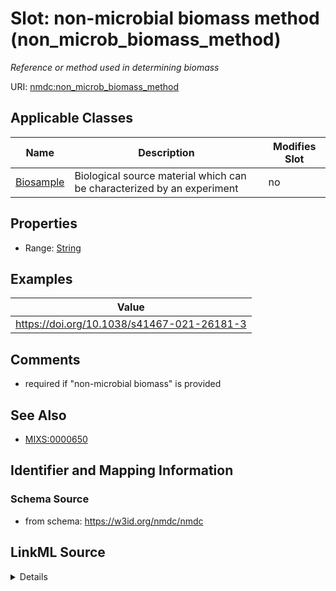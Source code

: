 # Slot: non-microbial biomass method (non_microb_biomass_method)


_Reference or method used in determining biomass_



URI: [nmdc:non_microb_biomass_method](https://w3id.org/nmdc/non_microb_biomass_method)



<!-- no inheritance hierarchy -->




## Applicable Classes

| Name | Description | Modifies Slot |
| --- | --- | --- |
[Biosample](Biosample.md) | Biological source material which can be characterized by an experiment |  no  |







## Properties

* Range: [String](String.md)






## Examples

| Value |
| --- |
| https://doi.org/10.1038/s41467-021-26181-3 |

## Comments

* required if "non-microbial biomass" is provided

## See Also

* [MIXS:0000650](https://w3id.org/mixs/0000650)

## Identifier and Mapping Information







### Schema Source


* from schema: https://w3id.org/nmdc/nmdc




## LinkML Source

<details>
```yaml
name: non_microb_biomass_method
description: Reference or method used in determining biomass
title: non-microbial biomass method
comments:
- required if "non-microbial biomass" is provided
examples:
- value: https://doi.org/10.1038/s41467-021-26181-3
from_schema: https://w3id.org/nmdc/nmdc
see_also:
- MIXS:0000650
rank: 9
string_serialization: '{PMID}|{DOI}|{URL}'
alias: non_microb_biomass_method
domain_of:
- Biosample
slot_group: MIxS Inspired
range: string

```
</details>